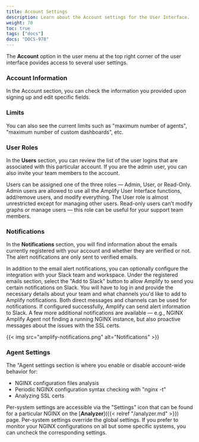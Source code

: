 ```yaml
---
title: Account Settings
description: Learn about the Account settings for the User Interface.
weight: 70
toc: true
tags: ["docs"]
docs: "DOCS-978"
---
```


The **Account** option in the user menu at the top right corner of the user interface povides access to several user settings.

### Account Information

In the Account section, you can check the information you provided upon signing up and edit specific fields.

### Limits

You can also see the current limits such as "maximum number of agents", "maximum number of custom dashboards", etc.

### User Roles

In the **Users** section, you can review the list of the user logins that are associated with this particular account. If you are the admin user, you can also invite your team members to the account.

Users can be assigned one of the three roles — Admin, User, or Read-Only. Admin users are allowed to use all the Amplify User Interface functions, add/remove users, and modify everything. The User role is almost unrestricted except for managing other users. Read-only users can't modify graphs or manage users — this role can be useful for your support team members.

### Notifications

In the **Notifications** section, you will find information about the emails currently registered with your account and whether they are verified or not. The alert notifications are only sent to verified emails.

In addition to the email alert notifications, you can optionally configure the integration with your Slack team and workspace. Under the registered emails section, select the "Add to Slack" button to allow Amplify to send you certain notifications on Slack. You will have to log in and provide the necessary details about your team and what channels you'd like to add to Amplify notifications. Both direct messages and channels can be used for notifications. If configured successfully, Amplify can send alert information to Slack. A few more additional notifications are available — e.g., NGINX Amplify Agent not finding a running NGINX instance, but also proactive messages about the issues with the SSL certs.


{{< img src="amplify-notifications.png" alt="Notifications" >}}

### Agent Settings

The "Agent settings section is where you enable or disable account-wide behavior for:

  * NGINX configuration files analysis
  * Periodic NGINX configuration syntax checking with "nginx -t"
  * Analyzing SSL certs

Per-system settings are accessible via the "Settings" icon that can be found for a particular NGINX on the [**Analyzer**]({{< relref "/analyzer.md" >}}) page. Per-system settings override the global settings. If you prefer to monitor your NGINX configurations on all but some specific systems, you can uncheck the corresponding settings.
